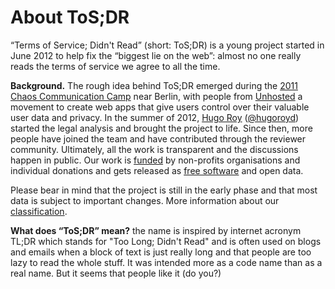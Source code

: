 # About ToS;DR

“Terms of Service; Didn't Read” (short: ToS;DR) is a young project started in June 2012 to help fix the “biggest lie on the web”: almost no one really reads the terms of service we agree to all the time.

**Background.** The rough idea behind ToS;DR emerged during the [2011 Chaos Communication Camp](http://events.ccc.de/camp/2011/wiki/ToS;DR) near Berlin, with people from [Unhosted](http://unhosted.org/) a movement to create web apps that give users control over their valuable user data and privacy. In the summer of 2012, [Hugo Roy](http://hugoroy.eu/index.en.html) ([@hugoroyd](http://twitter.com/hugoroyd)) started the legal analysis and brought the project to life. Since then, more people have joined the team and have contributed through the reviewer community. Ultimately, all the work is transparent and the discussions happen in public. Our work is [funded](/thanks) by non-profits organisations and individual donations and gets released as [free software](https://fsfe.org/freesoftware/) and open data.

Please bear in mind that the project is still in the early phase and that most data is subject to important changes. More information about our [classification](/sites/classification).

**What does “ToS;DR” mean?** the name is inspired by internet acronym TL;DR which stands for "Too Long; Didn't Read" and is often used on blogs and emails when a block of text is just really long and that people are too lazy to read the whole stuff. It was intended more as a code name than as a real name. But it seems that people like it (do you?)